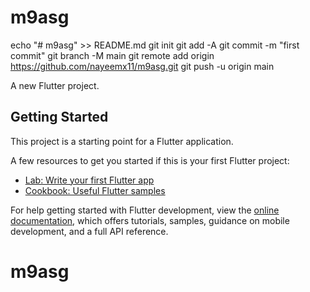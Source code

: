 # m9asg

echo "# m9asg" >> README.md
git init
git add -A
git commit -m "first commit"
git branch -M main
git remote add origin https://github.com/nayeemx11/m9asg.git
git push -u origin main

A new Flutter project.

## Getting Started

This project is a starting point for a Flutter application.

A few resources to get you started if this is your first Flutter project:

- [Lab: Write your first Flutter app](https://docs.flutter.dev/get-started/codelab)
- [Cookbook: Useful Flutter samples](https://docs.flutter.dev/cookbook)

For help getting started with Flutter development, view the
[online documentation](https://docs.flutter.dev/), which offers tutorials,
samples, guidance on mobile development, and a full API reference.
# m9asg
